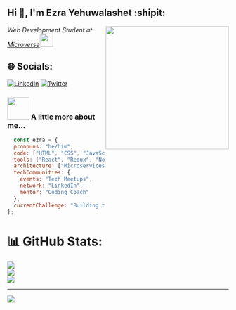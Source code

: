 
<h2> Hi 👋, I'm Ezra Yehuwalashet :shipit: </h2>
<img align='right' src="https://media.licdn.com/dms/image/C5612AQEjoSxjae059A/article-cover_image-shrink_600_2000/0/1646131654217?e=2147483647&v=beta&t=0WkS28_nvCoXFGdGf0usPAbFsykV9HTNVx5edpJTYTU" width="280">
<p><em>Web Development Student at <a href="https://www.microverse.org">Microverse</a><img src="https://media.giphy.com/media/WUlplcMpOCEmTGBtBW/giphy.gif" width="30"></em></p>

## 🌐 Socials: 
[![LinkedIn](https://img.shields.io/badge/LinkedIn-%230077B5.svg?logo=linkedin&logoColor=white)](https://linkedin.com/in/ezra-yehuwalashet) [![Twitter](https://img.shields.io/badge/Twitter-%231DA1F2.svg?logo=Twitter&logoColor=white)](https://twitter.com/@ezraermy) 

### <img src="https://media.giphy.com/media/VgCDAzcKvsR6OM0uWg/giphy.gif" width="50"> A little more about me...  

``` javascript
  const ezra = {
  pronouns: "he/him",
  code: ["HTML", "CSS", "JavaScript", "Python", "Ruby"],
  tools: ["React", "Redux", "Node.js", "Django", "Styled Components", "Jest", "Webpack"],
  architecture: ["Microservices", "Event-driven", "Design system pattern", "DRY", "KISS"],
  techCommunities: {
    events: "Tech Meetups",
    network: "LinkedIn",
    mentor: "Coding Coach"
  },
  currentChallenge: "Building the next-generation web application."
};

```


<!-- # 💻 Tech Stack:
![HTML](https://img.shields.io/badge/html-%23E34F26.svg?style=for-the-badge&logo=html5&logoColor=white) ![CSS](https://img.shields.io/badge/css-%231572B6.svg?style=for-the-badge&logo=css&logoColor=white) ![JavaScript](https://img.shields.io/badge/javascript-%23323330.svg?style=for-the-badge&logo=javascript&logoColor=%23F7DF1E) ![Python](https://img.shields.io/badge/python-3670A0?style=for-the-badge&logo=python&logoColor=ffdd54)  ![Django](https://img.shields.io/badge/django-%23092E20.svg?style=for-the-badge&logo=django&logoColor=white) ![GraphQL](https://img.shields.io/badge/-GraphQL-E10098?style=for-the-badge&logo=graphql&logoColor=white) ![Vue](https://img.shields.io/badge/vue-%23092E20.svg?style=for-the-badge&logo=vue&logoColor=white)-->

# 📊 GitHub Stats:
![](https://github-readme-stats.vercel.app/api?username=ezraermy&theme=dark&hide_border=false&include_all_commits=false&count_private=false)<br/>
![](https://github-readme-streak-stats.herokuapp.com/?user=ezraermy&theme=dark&hide_border=false)<br/>
![](https://github-readme-stats.vercel.app/api/top-langs/?username=ezraermy&theme=dark&hide_border=false&include_all_commits=false&count_private=false&layout=compact)

---
[![](https://visitcount.itsvg.in/api?id=ezraermy&icon=0&color=0)](https://visitcount.itsvg.in)



